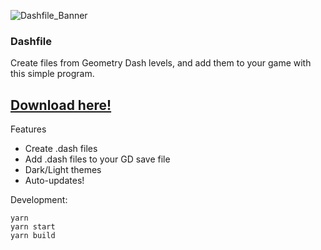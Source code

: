 ![Dashfile_Banner](https://disq.me/N64hS.png)
  
### **Dashfile**

Create files from Geometry Dash levels, and add them to your game with this simple program.

## [Download here!](https://github.com/etstringy/dashfile/releases)

Features
- Create .dash files
- Add .dash files to your GD save file
- Dark/Light themes
- Auto-updates!

Development:
```
yarn
yarn start
yarn build
```
